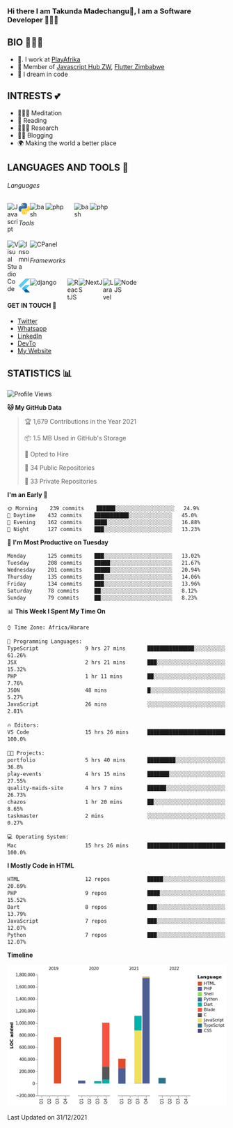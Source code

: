 ### Hi there I am Takunda Madechangu👋, I am a Software Developer 👨🏽‍💻

## BIO 👨🏽‍💻
- 💼. I work at [PlayAfrika](https://playafrika.tv)
- 🎳  Member of [Javascript Hub ZW](https://github.com/JS-Hub-ZW), [Flutter Zimbabwe](https://github.com/flutterdevzim/)
- 🤨 I dream in code 

## INTRESTS 💕
- 🧘🏾‍♂️  Meditation
- 📖  Reading
- 🕵🏾‍♂️  Research
- ✍🏽  Blogging
- 🌍  Making the world a better place

## LANGUAGES AND TOOLS 🧰

###### Languages

<img align="left" alt="Javascript" width="26px" src="https://upload.wikimedia.org/wikipedia/commons/thumb/6/6a/JavaScript-logo.png/240px-JavaScript-logo.png" />
<img align="left" alt="Python" width="26px" src="https://raw.githubusercontent.com/JohnKinyanjui/JohnKinyanjui/master/images/python.png" />
<img align="left" alt="bash" width="36px" src="https://d33wubrfki0l68.cloudfront.net/a1da522d0a3057a1bc3fb411fcbbf57a447c1146/65e71/img/symbol/svg/full_colored_dark.svg" />
<img align="left" alt="php" width="66px" src="https://www.php.net/images/logos/php-logo.svg" />
<img align="left" alt="bash" width="36px" src="https://d33wubrfki0l68.cloudfront.net/a1da522d0a3057a1bc3fb411fcbbf57a447c1146/65e71/img/symbol/svg/full_colored_dark.svg" />
<img align="left" alt="php" width="96px" src="https://dart.dev/assets/shared/dart/logo+text/horizontal/white-e71fb382ad5229792cc704b3ee7a88f8013e986d6e34f0956d89c453b454d0a5.svg" />



</br>


###### Tools

<img align="left" alt="Visual Studio Code" width="26px" src="https://code.visualstudio.com/assets/images/code-stable.png" />
<img align="left" alt="Insomnia" width="26px" src="https://img.stackshare.io/service/6406/qLPJL1NZ.jpg" />
<img align="left" alt="CPanel" width="106px" src="https://cpanel.net/wp-content/themes/cPbase/assets/img/logos/cPanel_orange.svg" />
<br/>


###### Frameworks

<img align="left" alt="Flutter" width="26px" object-fit = "cover" src="https://raw.githubusercontent.com/JohnKinyanjui/JohnKinyanjui/master/images/flutter.png" />
<img align="left" alt="django" width="86px" src="https://www.fullstackpython.com/img/logos/django.png" />
<img align="left" alt="ReactJS" width="26px" src="https://cdn4.iconfinder.com/data/icons/logos-3/600/React.js_logo-512.png" />
<img align="left" alt="NextJS" width="56px" src="https://upload.wikimedia.org/wikipedia/commons/thumb/8/8e/Nextjs-logo.svg/207px-Nextjs-logo.svg.png" />
<img align="left" alt="Laravel" width="26px" src="https://laravel.com/img/logomark.min.svg" />
<img align="left" alt="Node JS" width="56px" src="https://upload.wikimedia.org/wikipedia/commons/d/d9/Node.js_logo.svg" />
<br/>
<br/>

#### GET IN TOUCH 💬
- [Twitter](https://twitter/takucoder)
- [Whatsapp](https://wa.me/263778548832?text=Hi%20Taku)
- [LinkedIn](https://www.linkedin.com/in/tmadechangu/)
- [DevTo](https://dev.to/takunda)
- [My Website](https://taku.co.zw)

## STATISTICS 📊
<!-- ![Takumade's GitHub stats](https://github-readme-stats.vercel.app/api?username=takumade&count_private=true&show_icons=true&theme=algolia) -->

<!--START_SECTION:waka-->
![Profile Views](http://img.shields.io/badge/Profile%20Views-16-blue)

**🐱 My GitHub Data** 

> 🏆 1,679 Contributions in the Year 2021
 > 
> 📦 1.5 MB Used in GitHub's Storage 
 > 
> 💼 Opted to Hire
 > 
> 📜 34 Public Repositories 
 > 
> 🔑 33 Private Repositories  
 > 
**I'm an Early 🐤** 

```text
🌞 Morning    239 commits    ██████░░░░░░░░░░░░░░░░░░░   24.9% 
🌆 Daytime    432 commits    ███████████░░░░░░░░░░░░░░   45.0% 
🌃 Evening    162 commits    ████░░░░░░░░░░░░░░░░░░░░░   16.88% 
🌙 Night      127 commits    ███░░░░░░░░░░░░░░░░░░░░░░   13.23%

```
📅 **I'm Most Productive on Tuesday** 

```text
Monday       125 commits    ███░░░░░░░░░░░░░░░░░░░░░░   13.02% 
Tuesday      208 commits    █████░░░░░░░░░░░░░░░░░░░░   21.67% 
Wednesday    201 commits    █████░░░░░░░░░░░░░░░░░░░░   20.94% 
Thursday     135 commits    ███░░░░░░░░░░░░░░░░░░░░░░   14.06% 
Friday       134 commits    ███░░░░░░░░░░░░░░░░░░░░░░   13.96% 
Saturday     78 commits     ██░░░░░░░░░░░░░░░░░░░░░░░   8.12% 
Sunday       79 commits     ██░░░░░░░░░░░░░░░░░░░░░░░   8.23%

```


📊 **This Week I Spent My Time On** 

```text
⌚︎ Time Zone: Africa/Harare

💬 Programming Languages: 
TypeScript               9 hrs 27 mins       ███████████████░░░░░░░░░░   61.26% 
JSX                      2 hrs 21 mins       ███░░░░░░░░░░░░░░░░░░░░░░   15.32% 
PHP                      1 hr 11 mins        ██░░░░░░░░░░░░░░░░░░░░░░░   7.76% 
JSON                     48 mins             █░░░░░░░░░░░░░░░░░░░░░░░░   5.27% 
JavaScript               26 mins             ░░░░░░░░░░░░░░░░░░░░░░░░░   2.81%

🔥 Editors: 
VS Code                  15 hrs 26 mins      █████████████████████████   100.0%

🐱‍💻 Projects: 
portfolio                5 hrs 40 mins       █████████░░░░░░░░░░░░░░░░   36.8% 
play-events              4 hrs 15 mins       ███████░░░░░░░░░░░░░░░░░░   27.55% 
quality-maids-site       4 hrs 7 mins        ██████░░░░░░░░░░░░░░░░░░░   26.73% 
chazos                   1 hr 20 mins        ██░░░░░░░░░░░░░░░░░░░░░░░   8.65% 
taskmaster               2 mins              ░░░░░░░░░░░░░░░░░░░░░░░░░   0.27%

💻 Operating System: 
Mac                      15 hrs 26 mins      █████████████████████████   100.0%

```

**I Mostly Code in HTML** 

```text
HTML                     12 repos            █████░░░░░░░░░░░░░░░░░░░░   20.69% 
PHP                      9 repos             ████░░░░░░░░░░░░░░░░░░░░░   15.52% 
Dart                     8 repos             ███░░░░░░░░░░░░░░░░░░░░░░   13.79% 
JavaScript               7 repos             ███░░░░░░░░░░░░░░░░░░░░░░   12.07% 
Python                   7 repos             ███░░░░░░░░░░░░░░░░░░░░░░   12.07%

```


**Timeline**

![Chart not found](https://raw.githubusercontent.com/takumade/takumade/main/charts/bar_graph.png) 


 Last Updated on 31/12/2021
<!--END_SECTION:waka-->

